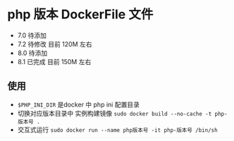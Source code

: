 # php 版本 DockerFile 文件

- 7.0  待添加
- 7.2  待修改  目前 120M 左右
- 8.0  待添加
- 8.1  已完成  目前 150M 左右

## 使用

- `$PHP_INI_DIR` 是docker 中 php ini 配置目录
- 切换对应版本目录中 实例构建镜像 `sudo docker build --no-cache -t php-版本号 .`
- 交互式运行 `sudo docker run --name php版本号 -it php-版本号 /bin/sh`
